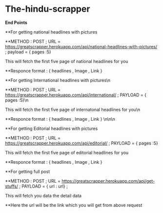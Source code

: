 # The-hindu-scrapper

****End Points****


**For getting national headlines with pictures

**METHOD : POST ; URL = https://greatscrapper.herokuapp.com/api/national-headlines-with-pictures/ ; payload = { pages :5}

This will fetch the first five page of national headlines for you

**Responce format : {
                      headlines ,
                      Image ,
                      Link
                   }
                   
                   

**For getting International headlines with pictures\n

**METHOD : POST ; URL = https://greatscrapper.herokuapp.com/api/international/ ; PAYLOAD = { pages :5}\n

This will fetch the first five page of internatonal headlines for you\n

**Responce format : {
                      headlines ,
                      Image ,
                      Link
                   }
                   \n\n\n
                   

**For getting Editorial headlines with pictures

**METHOD : POST ; URL = https://greatscrapper.herokuapp.com/api/editorial/ ; PAYLOAD = { pages :5}

This will fetch the first five page of editorial headlines for you

**Responce format : {
                      headlines ,
                      Image ,
                      Link
                   }
                   
                   


**For getting full post

**METHOD : POST ; URL = https://greatscrapper.herokuapp.com/api/get-stuffs/ ; PAYLOAD = { url : url} ;

This will fetch you data the detail data

**Here the url will be the link which you will get from above request
